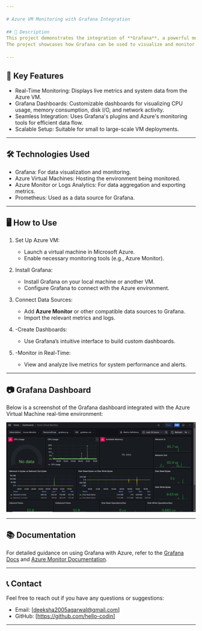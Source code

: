 ```yaml
---

# Azure VM Monitoring with Grafana Integration

## 📄 Description  
This project demonstrates the integration of **Grafana**, a powerful monitoring and analytics platform, with the **real-time environment** of a virtual machine hosted on **Microsoft Azure**.
The project showcases how Grafana can be used to visualize and monitor system metrics and performance data effectively in a cloud-based virtual machine setup.

---
```


## 🚀 Key Features  
- Real-Time Monitoring: Displays live metrics and system data from the Azure VM.  
- Grafana Dashboards: Customizable dashboards for visualizing CPU usage, memory consumption, disk I/O, and network activity.  
- Seamless Integration: Uses Grafana's plugins and Azure's monitoring tools for efficient data flow.  
- Scalable Setup: Suitable for small to large-scale VM deployments.  

---

## 🛠️ Technologies Used  
- Grafana: For data visualization and monitoring.  
- Azure Virtual Machines: Hosting the environment being monitored.  
- Azure Monitor or Logs Analytics: For data aggregation and exporting metrics.  
- Prometheus: Used as a data source for Grafana.  

---

## 🖥️ How to Use  
1. Set Up Azure VM:  
   - Launch a virtual machine in Microsoft Azure.  
   - Enable necessary monitoring tools (e.g., Azure Monitor).  

2. Install Grafana:  
   - Install Grafana on your local machine or another VM.  
   - Configure Grafana to connect with the Azure environment.  

3. Connect Data Sources:  
   - Add **Azure Monitor** or other compatible data sources to Grafana.  
   - Import the relevant metrics and logs.  

4. -Create Dashboards:  
   - Use Grafana’s intuitive interface to build custom dashboards.  

5. -Monitor in Real-Time:  
   - View and analyze live metrics for system performance and alerts.  

---

## 📷 Grafana Dashboard

Below is a screenshot of the Grafana dashboard integrated with the Azure Virtual Machine real-time environment:

![Grafana Dashboard](grafana-dashboard.png)
  
---

## 📚 Documentation  
For detailed guidance on using Grafana with Azure, refer to the [Grafana Docs](https://grafana.com/docs/) and [Azure Monitor Documentation](https://learn.microsoft.com/en-us/azure/azure-monitor/).  

---

## 📞 Contact  
Feel free to reach out if you have any questions or suggestions:  
- Email: [deeksha2005agarwal@gmail.com]  
- GitHub: [https://github.com/hello-codin]  

---
